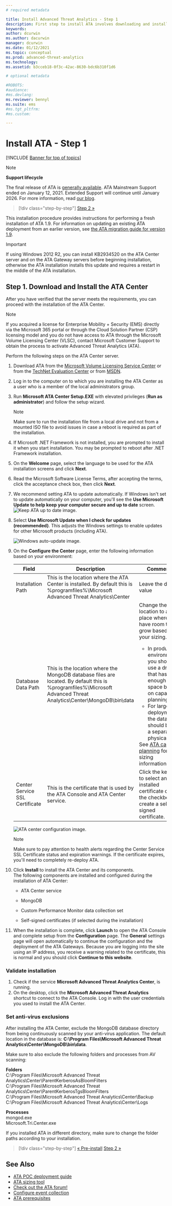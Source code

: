 ```yaml
---
# required metadata

title: Install Advanced Threat Analytics - Step 1
description: First step to install ATA involves downloading and installing the ATA Center onto your chosen server.
keywords:
author: dcurwin
ms.author: dacurwin
manager: dcurwin
ms.date: 01/12/2021
ms.topic: conceptual
ms.prod: advanced-threat-analytics
ms.technology:
ms.assetid: b3cceb18-0f3c-42ac-8630-bdc6b310f1d6

# optional metadata

#ROBOTS:
#audience:
#ms.devlang:
ms.reviewer: bennyl
ms.suite: ems
#ms.tgt_pltfrm:
#ms.custom:

---
```


# Install ATA - Step 1

[!INCLUDE [Banner for top of topics](includes/banner.md)]

> [!NOTE]
> **Support lifecycle**
>
> The final release of ATA is [generally available](https://support.microsoft.com/help/4568997/update-3-for-microsoft-advanced-threat-analytics-1-9). ATA Mainstream Support ended on January 12, 2021. Extended Support will continue until January 2026. For more information, read [our blog](https://techcommunity.microsoft.com/t5/security-compliance-and-identity/end-of-mainstream-support-for-advanced-threat-analytics-january/ba-p/1539181).

> [!div class="step-by-step"]
> [Step 2 »](install-ata-step2.md)

This installation procedure provides instructions for performing a fresh installation of ATA 1.9. For information on updating an existing ATA deployment from an earlier version, see [the ATA migration guide for version 1.9](ata-update-1.9-migration-guide.md).

> [!IMPORTANT]
> If using Windows 2012 R2, you can install KB2934520 on the ATA Center server and on the ATA Gateway servers before beginning installation, otherwise the ATA installation installs this update and requires a restart in the middle of the ATA installation.

## Step 1. Download and Install the ATA Center

After you have verified that the server meets the requirements, you can proceed with the installation of the ATA Center.

> [!NOTE]
> If you acquired a license for Enterprise Mobility + Security (EMS) directly via the Microsoft 365 portal or through the Cloud Solution Partner (CSP) licensing model and you do not have access to ATA through the Microsoft Volume Licensing Center (VLSC), contact Microsoft Customer Support to obtain the process to activate Advanced Threat Analytics (ATA).

Perform the following steps on the ATA Center server.

1. Download ATA from the [Microsoft Volume Licensing Service Center](https://www.microsoft.com/Licensing/servicecenter/default.aspx) or from the [TechNet Evaluation Center](https://www.microsoft.com/evalcenter/) or from [MSDN](/power-apps/developer/data-platform/org-service/subscribe-sdk-assembly-updates-using-nuget).

1. Log in to the computer on to which you are installing the ATA Center as a user who is a member of the local administrators group.

1. Run **Microsoft ATA Center Setup.EXE** with elevated privileges (**Run as administrator**) and follow the setup wizard.

    > [!NOTE]
    > Make sure to run the installation file from a local drive and not from a mounted ISO file to avoid issues in case a reboot is required as part of the installation.

1. If Microsoft .NET Framework is not installed, you are prompted to install it when you start installation. You may be prompted to reboot after .NET Framework installation.
1. On the **Welcome** page, select the language to be used for the ATA installation screens and click **Next**.

1. Read the Microsoft Software License Terms, after accepting the terms, click the acceptance check box, then click **Next**.

1. We recommend setting ATA to update automatically. If Windows isn't set to update automatically on your computer, you'll see the **Use Microsoft Update to help keep your computer secure and up to date** screen.
    ![Keep ATA up to date image.](media/ata_ms_update.png)

1. Select **Use Microsoft Update when I check for updates (recommended)**. This adjusts the Windows settings to enable updates for other Microsoft products (including ATA).

    ![Windows auto-update image.](media/ata_installupdatesautomatically.png)

1. On the **Configure the Center** page, enter the following information based on your environment:

    |Field|Description|Comments|
    |---------|---------------|------------|
    |Installation Path|This is the location where the ATA Center is installed. By default this is %programfiles%\Microsoft Advanced Threat Analytics\Center|Leave the default value|
    |Database Data Path|This is the location where the MongoDB database files are located. By default this is %programfiles%\Microsoft Advanced Threat Analytics\Center\MongoDB\bin\data|Change the location to a place where you have room to grow based on your sizing. **Note:** <ul><li>In production environments, you should use a drive that has enough space based on capacity planning.</li><li>For large deployments the database should be on a separate physical disk.</li></ul>See [ATA capacity planning](ata-capacity-planning.md) for sizing information.|
    |Center Service SSL Certificate|This is the certificate that is used by the ATA Console and ATA Center service.|Click the key icon to select an installed certificate or use the checkbox to create a self-signed certificate.|

    ![ATA center configuration image.](media/ATA-Center-Configuration.png)

    > [!NOTE]
    > Make sure to pay attention to health alerts regarding the Center Service SSL Certificate status and expiration warnings. If the certificate expires, you'll need to completely re-deploy ATA.

1. Click **Install** to install the ATA Center and its components.  
The following components are installed and configured during the installation of ATA Center:

    - ATA Center service

    - MongoDB

    - Custom Performance Monitor data collection set

    - Self-signed certificates (if selected during the installation)

1. When the installation is complete, click **Launch**  to open the ATA Console and complete setup from the **Configuration** page.
    The **General** settings page will open automatically to continue the configuration and the deployment of the ATA Gateways.
    Because you are logging into the site using an IP address, you receive a warning related to the certificate, this is normal and you should click **Continue to this website**.

### Validate installation

1. Check if the service **Microsoft Advanced Threat Analytics Center**, is running.
1. On the desktop, click the **Microsoft Advanced Threat Analytics** shortcut to connect to the ATA Console. Log in with the user credentials you used to install the ATA Center.

### Set anti-virus exclusions

After installing the ATA Center, exclude the MongoDB database directory from being continuously scanned by your anti-virus application. The default location in the database is: **C:\Program Files\Microsoft Advanced Threat Analytics\Center\MongoDB\bin\data**.

Make sure to also exclude the following folders and processes from AV scanning:

**Folders**  
C:\Program Files\Microsoft Advanced Threat Analytics\Center\ParentKerberosAsBloomFilters  
C:\Program Files\Microsoft Advanced Threat Analytics\Center\ParentKerberosTgsBloomFilters  
C:\Program Files\Microsoft Advanced Threat Analytics\Center\Backup  
C:\Program Files\Microsoft Advanced Threat Analytics\Center\Logs

**Processes**  
mongod.exe  
Microsoft.Tri.Center.exe

If you installed ATA in different directory, make sure to change the folder paths according to your installation.

> [!div class="step-by-step"]
> [« Pre-install](configure-port-mirroring.md)
> [Step 2 »](install-ata-step2.md)

## See Also

- [ATA POC deployment guide](/samples/browse/?redirectedfrom=TechNet-Gallery)
- [ATA sizing tool](https://aka.ms/atasizingtool)
- [Check out the ATA forum!](https://social.technet.microsoft.com/Forums/security/home?forum=mata)
- [Configure event collection](configure-event-collection.md)
- [ATA prerequisites](ata-prerequisites.md)
